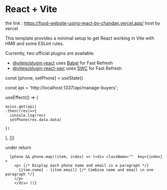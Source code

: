 # React + Vite

the link :  https://food-website-using-react-by-chandan.vercel.app/
host by vercel

This template provides a minimal setup to get React working in Vite with HMR and some ESLint rules.

Currently, two official plugins are available:

- [@vitejs/plugin-react](https://github.com/vitejs/vite-plugin-react/blob/main/packages/plugin-react/README.md) uses [Babel](https://babeljs.io/) for Fast Refresh
- [@vitejs/plugin-react-swc](https://github.com/vitejs/vite-plugin-react-swc) uses [SWC](https://swc.rs/) for Fast Refresh


 const [phone, setPhone] = useState()


  const api = 'http://localhost:1337/api/manage-buyers';


  useEffect(() => {
  
    axios.get(api)
    .then((res)=>{
      console.log(res)
      setPhone(res.data.data)
      
    })
  
  
  }, [])





  under return   

  <div>
    
      {phone && phone.map((item, index) => (<div className=""  key={index} >
        <p> {/* Display each phone name and email in a paragraph */}
          {item.name} - {item.email} {/* Combine name and email in one paragraph */}
        </p>
        </div> ))}
  
  </div>
